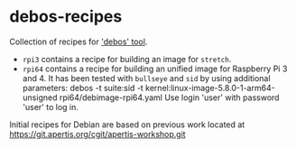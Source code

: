 # debos-recipes
Collection of recipes for ['debos' tool](https://github.com/go-debos/debos).

* `rpi3` contains a recipe for building an image for `stretch`.
* `rpi64` contains a recipe for building an unified image for Raspberry Pi 3 and 4.
  It has been tested with `bullseye` and `sid` by using additional parameters:
  debos -t suite:sid -t kernel:linux-image-5.8.0-1-arm64-unsigned rpi64/debimage-rpi64.yaml
  Use login 'user' with password 'user' to log in.

Initial recipes for Debian are based on previous work located at https://git.apertis.org/cgit/apertis-workshop.git
